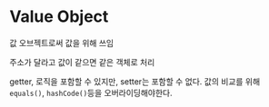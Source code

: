 # Value Object
값 오브젝트로써 값을 위해 쓰임

주소가 달라고 값이 같으면 같은 객체로 처리

getter, 로직을 포함할 수 있지만, setter는 포함할 수 없다. 값의 비교를 위해 `equals()`, `hashCode()`등을 오버라이딩해야한다. 